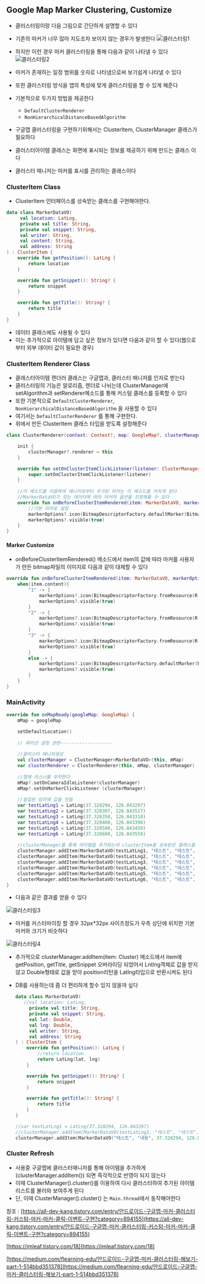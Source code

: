 ## Google Map Marker Clustering, Customize
- 클러스터링이랑 다음 그림으로 간단하게 설명할 수 있다
- 기존의 마커가 너무 많아 지도조차 보이지 않는 경우가 발생한다
![클러스터링1](image/클러스터링1.JPG)
- 하지만 이런 경우 마커 클러스터링을 통해 다음과 같이 나타낼 수 있다
![클러스터링2](image/클러스터링2.JPG)

- 마커가 존재하는 일정 범위를 숫자로 나타냄으로써 보기쉽게 나타낼 수 있다
- 또한 클러스터링 방식을 앱의 특성에 맞게 클러스터링을 할 수 있게 해준다
- 기본적으로 두가지 방법을 제공한다
	- `DefaultClusterRenderer`
	- `NonHierarchicalDistanceBasedAlgorithm` 

- 구글맵 클러스터링을 구현하기위해서는 ClusterItem, ClusterManager 클래스가필요하다
- 클러스터아이템 클래스는 화면에 표시되는 정보를 제공하기 위해 만드는 클래스 이다
- 클러스터 매니저는 마커를 표시를 관리하는 클래스이다

  
### ClusterItem Class
- ClusterItem 인터페이스를 상속받는 클래스를 구현해야한다.
```kotlin
data class MarkerDataVO(
     val location: LatLng,
     private val title: String,
     private val snippet: String,
     val writer: String,
     val content: String,
     val address: String
) : ClusterItem {
    override fun getPosition(): LatLng {
        return location
    }

    override fun getSnippet(): String? {
        return snippet
    }

    override fun getTitle(): String? {
        return title
    }
}
```
- 데이터 클래스에도 사용될 수 있다
- 이는 추가적으로 아이템에 담고 싶은 정보가 있다면 다음과 같이 할 수 있다(웹으로 부터 외부 데이터 값이 필요한 경우)

### ClusterItem Renderer Class
- 클래스터아이템 랜더러 클래스는 구글맵과, 클러스터 매니저를 인자로 받는다
- 클러스터링의 기능은 알로리즘, 렌더로 나뉘는데 ClusterManager에 setAlgorithm과 setRenderer메소드를 통해 커스텀 클래스를 등록할 수 있다
- 또한 기본적으로 `DefaultClusterRenderer`, `NonHierarchicalDistanceBasedAlgorithm` 을 사용할 수 있다
- 여기서는 `DefaultClusterRenderer` 를 통해 구현한다.
- 위에서 만든 ClusterItem 클래스 타입을 받도록 설정해준다

```kotlin
class ClusterRenderer(context: Context?, map: GoogleMap?, clusterManager: ClusterManager<MarkerDataVO>?): DefaultClusterRenderer<MarkerDataVO>(context, map, clusterManager) {

    init {
        clusterManager?.renderer = this
    }

    override fun setOnClusterItemClickListener(listener: ClusterManager.OnClusterItemClickListener<MarkerDataVO>?) {
        super.setOnClusterItemClickListener(listener)
    }
	
    //이 메소드를 이용하여 매니저로부터 추가된 마커는 이 메소드를 커치게 된다
    //MarkerDataVO가 갖는 데이터에 따라 마커의 옵션을 지정해줄 수 있다
    override fun onBeforeClusterItemRendered(item: MarkerDataVO, markerOptions: MarkerOptions) {
        //기본 마커로 설정
		markerOptions?.icon(BitmapDescriptorFactory.defaultMarker(BitmapDescriptorFactory.HUE_RED))
		markerOptions?.visible(true)
	}
}
```

#### Marker Customize

- onBeforeClusterItemRendered() 메소드에서 item의 값에 따라 마커를 사용자가 만든 bitmap파일의 이미지로 다음과 같이 대체할 수 있다

```kotlin
override fun onBeforeClusterItemRendered(item: MarkerDataVO, markerOptions: MarkerOptions) {
	when(item.content){
		"1" -> {
			markerOptions?.icon(BitmapDescriptorFactory.fromResource(R.drawable.ic_marker1))
			markerOptions?.visible(true)
		}
		"2" -> {
			markerOptions?.icon(BitmapDescriptorFactory.fromResource(R.drawable.ic_marker2))
			markerOptions?.visible(true)
		}
		"3" -> {
			markerOptions?.icon(BitmapDescriptorFactory.fromResource(R.drawable.ic_marker3))
			markerOptions?.visible(true)
		}
		else -> {
			markerOptions?.icon(BitmapDescriptorFactory.defaultMarker(BitmapDescriptorFactory.HUE_RED))
			markerOptions?.visible(true)
		}
	}
}
```



### MainActivity

```kotlin
override fun onMapReady(googleMap: GoogleMap) {
    mMap = googleMap

    setDefaultLocation()
    
    // 퍼미션 설정 관련-------------------
    
    //클러스터 매니저생성
	val clusterManager = ClusterManager<MarkerDataVO>(this, mMap)
	var clusterRenderer = ClusterRenderer(this, mMap, clusterManager)
    
    //맵에 리스너를 부착한다
	mMap?.setOnCameraIdleListener(clusterManager)
	mMap?.setOnMarkerClickListener (clusterManager)
    
    //밀집된 임의에 값을 만듬
	var testLatLng1 = LatLng(37.328294, 126.843297)
	var testLatLng2 = LatLng(37.328307, 126.843517)
	var testLatLng3 = LatLng(37.328350, 126.843310)
	var testLatLng4 = LatLng(37.328400, 126.843390)
	var testLatLng5 = LatLng(37.328500, 126.843450)
	var testLatLng6 = LatLng(37.328600, 126.843550)
    
	//clusterManager를 통해 아이템을 추가하는데 clusterItem을 상속받은 클래스를 통해 만들어준다
	clusterManager.addItem(MarkerDataVO(testLatLng1, "테스트", "테스트", "테스트", "1", "테스트"))
	clusterManager.addItem(MarkerDataVO(testLatLng2, "테스트", "테스트", "테스트", "2", "테스트"))
	clusterManager.addItem(MarkerDataVO(testLatLng3, "테스트", "테스트", "테스트", "2", "테스트"))
	clusterManager.addItem(MarkerDataVO(testLatLng4, "테스트", "테스트", "테스트", "3", "테스트"))
	clusterManager.addItem(MarkerDataVO(testLatLng5, "테스트", "테스트", "테스트", "3", "테스트"))
	clusterManager.addItem(MarkerDataVO(testLatLng6, "테스트", "테스트", "테스트", "5", "테스트"))
}
```

- 다음과 같은 결과를 얻을 수 있다

![클러스터링3](image/클러스터링3.JPG)



- 마커를 커스터마이징 할 경우 32px*32px 사이즈정도가 우측 상단에 위치한 기본마커와 크기가 비슷하다

![클러스터링4](image/클러스터링4.JPG)



- 추가적으로 clusterManager.addItem(item: Cluster) 메소드에서 item에 getPosition, getTitle, getSnippet 오버라이딩 되었어서 Lntlng객체로 값을 받지 않고 Double형태로 값을 받아 position리턴을 Latlng타입으로 반환시켜도 된다

- DB를 사용하는데 좀 더 편리하게 할수 있지 않을까 싶다

  ```kotlin
  data class MarkerDataVO(
  	 //val location: LatLng,
       private val title: String,
       private val snippet: String,
       val lat: Double,
       val lng: Double,
       val writer: String,
       val address: String
  ) : ClusterItem {
      override fun getPosition(): LatLng {
          //return location
          return LatLng(lat, lng)
      }
  
      override fun getSnippet(): String? {
          return snippet
      }
  
      override fun getTitle(): String? {
          return title
      }
  }
  ```

  ```kotlin
  //var testLatLng1 = LatLng(37.328294, 126.843297)
  //clusterManager.addItem(MarkerDataVO(testLatLng1, "테스트", "테스트", "테스트", "1", "테스트"))
  clusterManager.addItem(MarkerDataVO("테스트", "내용", 37.328294, 126.843297, "작성자", "주소"))
  ```

### Cluster Refresh
- 사용중 구글맵에 클러스터매니저를 통해 아이템을 추가하게(clusterManager.addItem()) 되면 즉각적으로 반영이 되지 않는다
- 이때 ClusterManager().cluster()를 이용하여 다시 클러스터하여 추가된 아이템 리스트를 불러와 보여주게 된다
- 단, 이때 ClusterManager().cluster() 는 `Main.thread`에서 동작해야한다



참조 : [https://all-dev-kang.tistory.com/entry/안드로이드-구글맵-마커-클러스터링-커스텀-마커-마커-클릭-이벤트-구현?category=894155](https://all-dev-kang.tistory.com/entry/안드로이드-구글맵-마커-클러스터링-커스텀-마커-마커-클릭-이벤트-구현?category=894155)

[https://imleaf.tistory.com/18](https://imleaf.tistory.com/18)

[https://medium.com/flearning-edu/안드로이드-구글맵-마커-클러스터링-해보기-part-1-514bbd351378](https://medium.com/flearning-edu/안드로이드-구글맵-마커-클러스터링-해보기-part-1-514bbd351378)































































































































